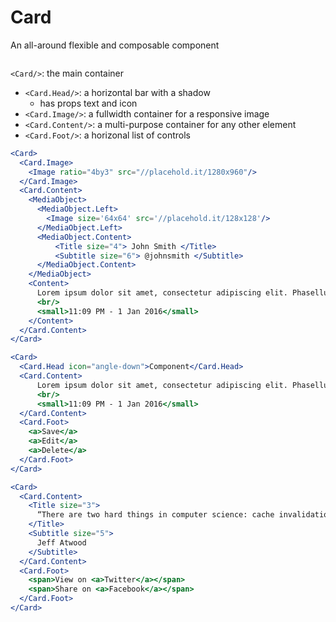 # Card
An all-around flexible and composable component

```props
```

`<Card/>`: the main container
  * `<Card.Head/>`: a horizontal bar with a shadow
    * has props text and icon
  * `<Card.Image/>`: a fullwidth container for a responsive image
  * `<Card.Content/>`: a multi-purpose container for any other element
  * `<Card.Foot/>`: a horizonal list of controls
 
```jsx
<Card>
  <Card.Image>
    <Image ratio="4by3" src="//placehold.it/1280x960"/>
  </Card.Image>
  <Card.Content>
    <MediaObject>
      <MediaObject.Left>
        <Image size='64x64' src='//placehold.it/128x128'/>
      </MediaObject.Left>
      <MediaObject.Content>
          <Title size="4"> John Smith </Title>
          <Subtitle size="6"> @johnsmith </Subtitle>
      </MediaObject.Content>
    </MediaObject>
    <Content>
      Lorem ipsum dolor sit amet, consectetur adipiscing elit. Phasellus nec iaculis mauris. <a>#css</a> <a>#responsive</a> 
      <br/>
      <small>11:09 PM - 1 Jan 2016</small>
    </Content>
  </Card.Content>
</Card>
```

```jsx
<Card>
  <Card.Head icon="angle-down">Component</Card.Head>
  <Card.Content>
      Lorem ipsum dolor sit amet, consectetur adipiscing elit. Phasellus nec iaculis mauris. <a>#css</a> <a>#responsive</a> 
      <br/>
      <small>11:09 PM - 1 Jan 2016</small>
  </Card.Content>
  <Card.Foot>
    <a>Save</a>
    <a>Edit</a>
    <a>Delete</a>
  </Card.Foot>
</Card>
```

```jsx
<Card>
  <Card.Content>
    <Title size="3"> 
      “There are two hard things in computer science: cache invalidation, naming things, and off-by-one errors.”
    </Title>
    <Subtitle size="5">
      Jeff Atwood
    </Subtitle>
  </Card.Content>
  <Card.Foot>
    <span>View on <a>Twitter</a></span>
    <span>Share on <a>Facebook</a></span>
  </Card.Foot>
</Card>
```
